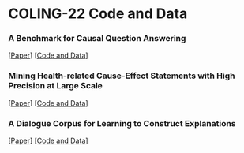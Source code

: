 # COLING-22 Code and Data

### A Benchmark for Causal Question Answering

[[Paper](https://webis.de/publications.html?q=bondarenko_2022g)] [[Code and Data](https://github.com/webis-de/coling22-benchmark-for-causal-question-answering)]

### Mining Health-related Cause-Effect Statements with High Precision at Large Scale
[[Paper](https://webis.de/publications.html?q=schlatt#schlatt_2022)] [[Code and Data](https://github.com/webis-de/coling22-mining-health-related-statements)]

### A Dialogue Corpus for Learning to Construct Explanations
[[Paper](https://arxiv.org/abs/2209.02508)] [[Code and Data](https://github.com/MiladAlshomary/coling22-a-dialogue-corpus-for-learning-to-construct-explanations)]
